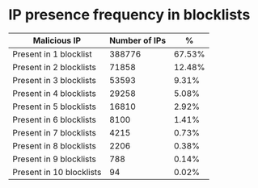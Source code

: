 # IP presence frequency in blocklists
| Malicious IP | Number of IPs | % |
|----|----|----|
| Present in 1 blocklist | 388776 | 67.53% |
| Present in 2 blocklists | 71858 | 12.48% |
| Present in 3 blocklists | 53593 | 9.31% |
| Present in 4 blocklists | 29258 | 5.08% |
| Present in 5 blocklists | 16810 | 2.92% |
| Present in 6 blocklists | 8100 | 1.41% |
| Present in 7 blocklists | 4215 | 0.73% |
| Present in 8 blocklists | 2206 | 0.38% |
| Present in 9 blocklists | 788 | 0.14% |
| Present in 10 blocklists | 94 | 0.02% |
